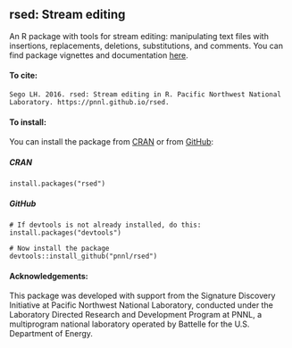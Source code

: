 ## rsed: Stream editing

An R package with tools for stream editing: manipulating text files with insertions, replacements, deletions, substitutions, and comments.  You can find package vignettes and documentation [here](https://pnnl.github.io/rsed).

#### To cite:

    Sego LH. 2016. rsed: Stream editing in R. Pacific Northwest National Laboratory. https://pnnl.github.io/rsed.

#### To install:

You can install the package from [CRAN](https://CRAN.R-project.org/) or from [GitHub](https://github.com):

##### CRAN

    install.packages("rsed")

##### GitHub

    # If devtools is not already installed, do this:
    install.packages("devtools") 

    # Now install the package
    devtools::install_github("pnnl/rsed")

#### Acknowledgements:

This package was developed with support from the Signature Discovery Initiative at Pacific Northwest National Laboratory, conducted under the Laboratory Directed Research and Development Program at PNNL, a multiprogram national laboratory operated by Battelle for the U.S. Department of Energy. 
